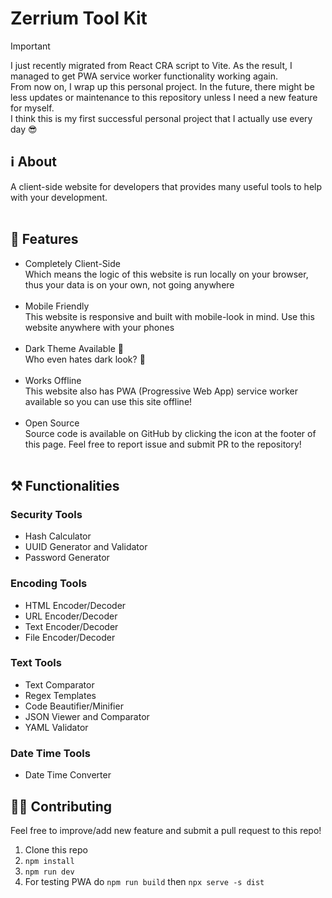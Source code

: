 # Zerrium Tool Kit
> [!IMPORTANT]
> I just recently migrated from React CRA script to Vite. As the result, I managed to get PWA service worker functionality working again.<br>
> From now on, I wrap up this personal project. In the future, there might be less updates or maintenance to this repository unless I need a new feature for myself.<br>
> I think this is my first successful personal project that I actually use every day 😎

## ℹ️ About
A client-side website for developers that provides many useful tools to help with your development.<br><br>

## 💪 Features
- Completely Client-Side<br>
  Which means the logic of this website is run locally on your browser, thus your data is on your own, not going anywhere<br><br>
- Mobile Friendly<br>
  This website is responsive and built with mobile-look in mind. Use this website anywhere with your phones<br><br>
- Dark Theme Available 🌙<br>
  Who even hates dark look? 👀<br><br>
- Works Offline<br>
  This website also has PWA (Progressive Web App) service worker available so you can use this site offline!<br><br>
- Open Source<br>
  Source code is available on GitHub by clicking the icon at the footer of this page. Feel free to report issue and submit PR to the repository!<br><br>

## ⚒️ Functionalities
### Security Tools
- Hash Calculator
- UUID Generator and Validator
- Password Generator

### Encoding Tools
- HTML Encoder/Decoder
- URL Encoder/Decoder
- Text Encoder/Decoder
- File Encoder/Decoder

### Text Tools
- Text Comparator
- Regex Templates
- Code Beautifier/Minifier
- JSON Viewer and Comparator
- YAML Validator

### Date Time Tools
- Date Time Converter<br>

## 🧑‍💻 Contributing
Feel free to improve/add new feature and submit a pull request to this repo!
1. Clone this repo
2. `npm install`
3. `npm run dev`
4. For testing PWA do `npm run build` then `npx serve -s dist`